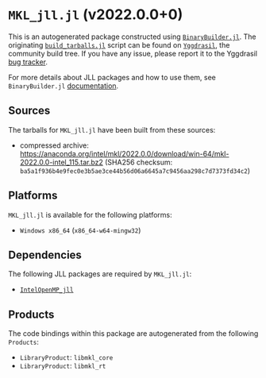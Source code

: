 # `MKL_jll.jl` (v2022.0.0+0)

This is an autogenerated package constructed using [`BinaryBuilder.jl`](https://github.com/JuliaPackaging/BinaryBuilder.jl). The originating [`build_tarballs.jl`](https://github.com/JuliaPackaging/Yggdrasil/blob/1cce2b4031bf4909d15dfa7fb2b31309a17aecc1/M/MKL/build_tarballs.jl) script can be found on [`Yggdrasil`](https://github.com/JuliaPackaging/Yggdrasil/), the community build tree.  If you have any issue, please report it to the Yggdrasil [bug tracker](https://github.com/JuliaPackaging/Yggdrasil/issues).

For more details about JLL packages and how to use them, see `BinaryBuilder.jl` [documentation](https://juliapackaging.github.io/BinaryBuilder.jl/dev/jll/).

## Sources

The tarballs for `MKL_jll.jl` have been built from these sources:

* compressed archive: https://anaconda.org/intel/mkl/2022.0.0/download/win-64/mkl-2022.0.0-intel_115.tar.bz2 (SHA256 checksum: `ba5a1f936b4e9fec0e3b5ae3ce44b56d06a6645a7c9456aa298c7d7373fd34c2`)

## Platforms

`MKL_jll.jl` is available for the following platforms:

* `Windows x86_64` (`x86_64-w64-mingw32`)

## Dependencies

The following JLL packages are required by `MKL_jll.jl`:

* [`IntelOpenMP_jll`](https://github.com/JuliaBinaryWrappers/IntelOpenMP_jll.jl)

## Products

The code bindings within this package are autogenerated from the following `Products`:

* `LibraryProduct`: `libmkl_core`
* `LibraryProduct`: `libmkl_rt`
